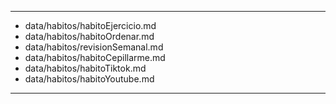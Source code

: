 ---
- data/habitos/habitoEjercicio.md
- data/habitos/habitoOrdenar.md
- data/habitos/revisionSemanal.md
- data/habitos/habitoCepillarme.md
- data/habitos/habitoTiktok.md
- data/habitos/habitoYoutube.md
---